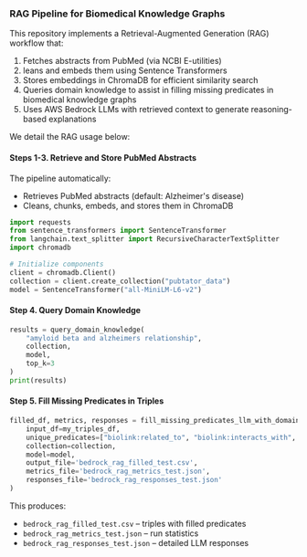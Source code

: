 ### RAG Pipeline for Biomedical Knowledge Graphs

This repository implements a Retrieval-Augmented Generation (RAG) workflow that:
1. Fetches abstracts from PubMed (via NCBI E-utilities)
2. leans and embeds them using Sentence Transformers
3. Stores embeddings in ChromaDB for efficient similarity search
4. Queries domain knowledge to assist in filling missing predicates in biomedical knowledge graphs
5. Uses AWS Bedrock LLMs with retrieved context to generate reasoning-based explanations

We detail the RAG usage below: 

#### Steps 1-3. Retrieve and Store PubMed Abstracts

The pipeline automatically:
- Retrieves PubMed abstracts (default: Alzheimer's disease)
- Cleans, chunks, embeds, and stores them in ChromaDB

```python
import requests
from sentence_transformers import SentenceTransformer
from langchain.text_splitter import RecursiveCharacterTextSplitter
import chromadb

# Initialize components
client = chromadb.Client()
collection = client.create_collection("pubtator_data")
model = SentenceTransformer("all-MiniLM-L6-v2")
```

#### Step 4. Query Domain Knowledge

```python
results = query_domain_knowledge(
    "amyloid beta and alzheimers relationship", 
    collection, 
    model, 
    top_k=3
)
print(results)
```

#### Step 5. Fill Missing Predicates in Triples

```python
filled_df, metrics, responses = fill_missing_predicates_llm_with_domain_knowledge(
    input_df=my_triples_df,
    unique_predicates=["biolink:related_to", "biolink:interacts_with", "biolink:causes"],
    collection=collection,
    model=model,
    output_file='bedrock_rag_filled_test.csv',
    metrics_file='bedrock_rag_metrics_test.json',
    responses_file='bedrock_rag_responses_test.json'
)
```

This produces:
- `bedrock_rag_filled_test.csv` – triples with filled predicates
- `bedrock_rag_metrics_test.json` – run statistics
- `bedrock_rag_responses_test.json` – detailed LLM responses